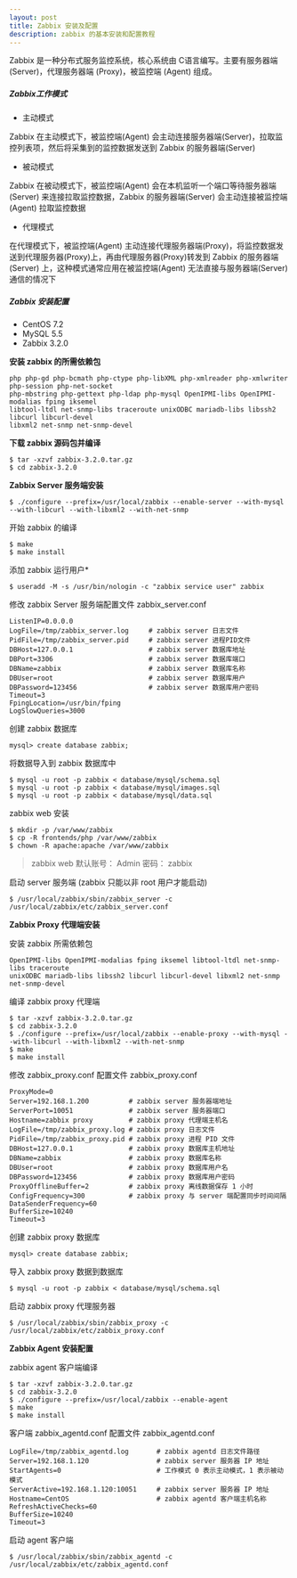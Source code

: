 ```yaml
---
layout: post
title: Zabbix 安装及配置
description: zabbix 的基本安装和配置教程
---
```


Zabbix 是一种分布式服务监控系统，核心系统由 C语言编写。主要有服务器端 (Server)，代理服务器端 (Proxy)，被监控端 (Agent) 组成。

##### Zabbix工作模式

- 主动模式

Zabbix 在主动模式下，被监控端(Agent) 会主动连接服务器端(Server)，拉取监控列表项，然后将采集到的监控数据发送到 Zabbix 的服务器端(Server)

- 被动模式

Zabbix 在被动模式下，被监控端(Agent) 会在本机监听一个端口等待服务器端(Server) 来连接拉取监控数据，Zabbix 的服务器端(Server) 会主动连接被监控端(Agent) 拉取监控数据

- 代理模式

在代理模式下，被监控端(Agent) 主动连接代理服务器端(Proxy)，将监控数据发送到代理服务器(Proxy)上，再由代理服务器(Proxy)转发到 Zabbix 的服务器端(Server) 上，这种模式通常应用在被监控端(Agent) 无法直接与服务器端(Server) 通信的情况下

##### Zabbix 安装配置
  
- CentOS 7.2
- MySQL 5.5
- Zabbix 3.2.0
    
**安装 zabbix 的所需依赖包**
  
    php php-gd php-bcmath php-ctype php-libXML php-xmlreader php-xmlwriter php-session php-net-socket
    php-mbstring php-gettext php-ldap php-mysql OpenIPMI-libs OpenIPMI-modalias fping iksemel
    libtool-ltdl net-snmp-libs traceroute unixODBC mariadb-libs libssh2 libcurl libcurl-devel
    libxml2 net-snmp net-snmp-devel

**下载 zabbix 源码包并编译**

    $ tar -xzvf zabbix-3.2.0.tar.gz
    $ cd zabbix-3.2.0

**Zabbix Server 服务端安装**

    $ ./configure --prefix=/usr/local/zabbix --enable-server --with-mysql --with-libcurl --with-libxml2 --with-net-snmp

开始 zabbix 的编译

    $ make
    $ make install

添加 zabbix 运行用户*
  
    $ useradd -M -s /usr/bin/nologin -c "zabbix service user" zabbix
  
修改 zabbix Server 服务端配置文件 zabbix_server.conf

    ListenIP=0.0.0.0
    LogFile=/tmp/zabbix_server.log     # zabbix server 日志文件
    PidFile=/tmp/zabbix_server.pid     # zabbix server 进程PID文件
    DBHost=127.0.0.1                   # zabbix server 数据库地址
    DBPort=3306                        # zabbix server 数据库端口
    DBName=zabbix                      # zabbix server 数据库名称
    DBUser=root                        # zabbix server 数据库用户
    DBPassword=123456                  # zabbix server 数据库用户密码
    Timeout=3
    FpingLocation=/usr/bin/fping
    LogSlowQueries=3000

创建 zabbix 数据库
  
    mysql> create database zabbix;
  
将数据导入到 zabbix 数据库中

    $ mysql -u root -p zabbix < database/mysql/schema.sql
    $ mysql -u root -p zabbix < database/mysql/images.sql
    $ mysql -u root -p zabbix < database/mysql/data.sql

zabbix web 安装
  
    $ mkdir -p /var/www/zabbix
    $ cp -R frontends/php /var/www/zabbix
    $ chown -R apache:apache /var/www/zabbix
  
> zabbix web 默认账号： Admin 密码： zabbix
  
启动 server 服务端 (zabbix 只能以非 root 用户才能启动)
  
    $ /usr/local/zabbix/sbin/zabbix_server -c /usr/local/zabbix/etc/zabbix_server.conf
  
**Zabbix Proxy 代理端安装**

安装 zabbix 所需依赖包

    OpenIPMI-libs OpenIPMI-modalias fping iksemel libtool-ltdl net-snmp-libs traceroute
    unixODBC mariadb-libs libssh2 libcurl libcurl-devel libxml2 net-snmp net-snmp-devel

编译 zabbix proxy 代理端
  
    $ tar -xzvf zabbix-3.2.0.tar.gz
    $ cd zabbix-3.2.0
    $ ./configure --prefix=/usr/local/zabbix --enable-proxy --with-mysql --with-libcurl --with-libxml2 --with-net-snmp
    $ make
    $ make install
  
修改 zabbix_proxy.conf 配置文件 zabbix_proxy.conf

    ProxyMode=0
    Server=192.168.1.200          # zabbix server 服务器端地址
    ServerPort=10051              # zabbix server 服务器端口
    Hostname=zabbix proxy         # zabbix proxy 代理端主机名
    LogFile=/tmp/zabbix_proxy.log # zabbix proxy 日志文件
    PidFile=/tmp/zabbix_proxy.pid # zabbix proxy 进程 PID 文件
    DBHost=127.0.0.1              # zabbix proxy 数据库主机地址
    DBName=zabbix                 # zabbix proxy 数据库名称
    DBUser=root                   # zabbix proxy 数据库用户名
    DBPassword=123456             # zabbix proxy 数据库用户密码
    ProxyOfflineBuffer=2          # zabbix proxy 离线数据保存 1 小时
    ConfigFrequency=300           # zabbix proxy 与 server 端配置同步时间间隔
    DataSenderFrequency=60
    BufferSize=10240
    Timeout=3

创建 zabbix proxy 数据库

    mysql> create database zabbix;

导入 zabbix proxy 数据到数据库

    $ mysql -u root -p zabbix < database/mysql/schema.sql

启动 zabbix proxy 代理服务器

    $ /usr/local/zabbix/sbin/zabbix_proxy -c /usr/local/zabbix/etc/zabbix_proxy.conf

**Zabbix Agent 安装配置**
  
zabbix agent 客户端编译
  
    $ tar -xzvf zabbix-3.2.0.tar.gz
    $ cd zabbix-3.2.0
    $ ./configure --prefix=/usr/local/zabbix --enable-agent
    $ make
    $ make install
  
客户端 zabbix_agentd.conf 配置文件 zabbix_agentd.conf

    LogFile=/tmp/zabbix_agentd.log       # zabbix agentd 日志文件路径
    Server=192.168.1.120                 # zabbix server 服务器 IP 地址
    StartAgents=0                        # 工作模式 0 表示主动模式，1 表示被动模式
    ServerActive=192.168.1.120:10051     # zabbix server 服务器 IP 地址
    Hostname=CentOS                      # zabbix agentd 客户端主机名称
    RefreshActiveChecks=60
    BufferSize=10240
    Timeout=3

启动 agent 客户端

    $ /usr/local/zabbix/sbin/zabbix_agentd -c /usr/local/zabbix/etc/zabbix_agentd.conf
